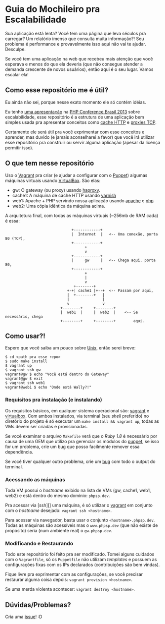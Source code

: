 # Guia do Mochileiro pra Escalabilidade

Sua aplicação está lenta? Você tem uma página que leva séculos pra carregar? Um relatório imenso que consulta muita informação?! Seu problema é performance e provavelmente isso aqui não vai te ajudar. Desculpe.

Se você tem uma aplicação na web que recebeu mais atenção que você esperava e menos do que ela deveria (que não consegue atender a demanda crescente de novos usuários), então aqui é o seu lugar. Vamos escalar ela!

## Como esse repositório me é útil?

Eu ainda não sei, porque nesse exato momento ele só contém idéias.

Eu tenho [uma apresentação](palestra) na [PHP Conference Brasil 2013][phpconfbr] sobre escalabilidade, esse repositório é a estrutura de uma aplicação bem simples usada pra apresentar conceitos como [cache HTTP][cache] e [proxies TCP][proxies].

Certamente ele será útil pra você exprimentar com esse conceitos e aprender, mas duvido (e jamais aconselharei a favor) que você irá utilizar esse repositório pra construir ou servir alguma aplicação (apesar da licença permitir isso).

## O que tem nesse repositório

Uso o [Vagrant][vagrant] pra criar (e ajudar a configurar com o [Puppet][puppet])
algumas máquinas virtuais usando [VirtualBox][virtualbox]. São elas:

- gw: O gateway (ou proxy) usando [haproxy][].
- cache1: A máquina de cache HTTP usando [varnish][]
- web1: Apache + PHP servindo nossa aplicação usando [apache][] e [php][]
- web2: Uma cópia idêntica da máquina acima.

A arquitetura final, com todas as máquinas virtuais (~256mb de RAM cada) é essa:

```
                              +------------+
                              |  Internet  |   <-- Uma conexão, porta 80 (TCP),
                              +------------+
                                    +
                                    v
                              +------------+
                              |     gw     |   <-- Chega aqui, porta 80,
                              +------------+   
                                    +           
                                    |           
                                    v           
                               +--------+               
                            +-+| cache1 |+--+  <-- Passam por aqui,
                            |  +--------+   |            
                            |               |
                            v               v
                         +--------+     +--------+
                         |  web1  |     |  web2  |    <-- Se necessário, chega
                         +--------+     +--------+        aqui.
```

## Como usar?!

Espero que você saiba um pouco sobre [Unix][], então serei breve:

```
$ cd <path pra esse repo>
$ sudo make install
$ vagrant up
$ vagrant ssh gw
vagrant@gw $ echo "Você está dentro do Gateway"
vagrant@gw $ exit
$ vagrant ssh web1
vagrant@web1 $ echo "Onde está Wally?!"
```

### Requisitos pra instalação (e instalando)

Os requisitos básicos, em qualquer sistema operacional são: [vagrant][] e [virtualbox][].
Com ambos instalados, via terminal (seu *shell* preferido) no diretório do projeto
é só executar um `make install && vagrant up`, todas as VMs devem ser criadas e
provisionadas.

Se você examinar o arquivo `Makefile` verá que o *Ruby 1.8* é necessário por
causa de uma GEM que utilizo pra gerenciar os módulos do [puppet][], se isso for
um problema, crie um bug que posso facilmente remover essa dependência.

Se você tiver qualquer outro problema, crie um [bug][issue] com todo o output
do terminal.

### Acessando as máquinas

Toda VM possui o *hostname* exibido na lista de VMs (gw, cache1, web1, web2) e
está dentro do mesmo domínio: `phpsp.dev`.

Pra acessar via [ssh][] uma máquina, é só utilizar o [vagrant][] em conjunto com
o *hostname* desejado: `vagrant ssh <hostname>`.

Para acessar via navegador, basta usar o conjunto `<hostname>.phpsp.dev`. Todas
as máquinas são acessíveis mas o `www.phpsp.dev` (que não existe de propósito)
seria (num ambiente real) o `gw.phpsp.dev`.

### Modificando e Restaurando

Todo este repositório foi feito pra ser modificado. Tomei alguns cuidados com
o `Vagrantfile`, só os `Puppetfile` não utilizam *templates* e possuem as configurações
fixas com os IPs declarados (contribuições são bem vindas).

Fique livre pra exprimentar com as configurações, se você precisar restaurar
alguma coisa depois: `vagrant provision <hostname>`.

Se uma merda violenta acontecer: `vagrant destroy <hostname>`.

## Dúvidas/Problemas?

Cria uma [issue][]! :D

[issue]: https://github.com/augustohp/palestra-escalabilidade/issues
[virtualbox]: https://www.virtualbox.org/
[palestra]: http://joind.in/talk/view/10239
[phpconfbr]: http://phpconference.com.br
[vagrant]: http://vagrantup.com
[puppet]: http://puppetlabs.com/
[varnish]: https://www.varnish-cache.org/
[haproxy]: http://haproxy.1wt.eu/ 
[unix]: https://en.wikipedia.org/wiki/Unix
[php]: http://php.net
[apache]: https://httpd.apache.org/
[cache]: https://en.wikipedia.org/wiki/Http_cache
[proxies]: https://en.wikipedia.org/wiki/Proxy_server
